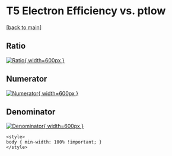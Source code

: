# T5 Electron Efficiency vs. ptlow

[[back to main](./)]



## Ratio

[![Ratio](../mtv/var/T5_11_eff_ptlow.png){ width=600px }](../mtv/var/T5_11_eff_ptlow.pdf)

## Numerator

[![Numerator](../mtv/num/T5_11_eff_ptlow_num0.png){ width=600px }](../mtv/num/T5_11_eff_ptlow_num0.pdf)

## Denominator

[![Denominator](../mtv/den/T5_11_eff_ptlow_den.png){ width=600px }](../mtv/den/T5_11_eff_ptlow_den.pdf)


``` {=html}
<style>
body { min-width: 100% !important; }
</style>
```
